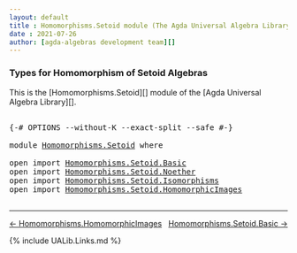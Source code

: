 ```yaml
---
layout: default
title : Homomorphisms.Setoid module (The Agda Universal Algebra Library)
date : 2021-07-26
author: [agda-algebras development team][]
---
```


### <a id="types-for-homomorphism-of-setoid-algebras">Types for Homomorphism of Setoid Algebras</a>

This is the [Homomorphisms.Setoid][] module of the [Agda Universal Algebra Library][].

<pre class="Agda">

<a id="363" class="Symbol">{-#</a> <a id="367" class="Keyword">OPTIONS</a> <a id="375" class="Pragma">--without-K</a> <a id="387" class="Pragma">--exact-split</a> <a id="401" class="Pragma">--safe</a> <a id="408" class="Symbol">#-}</a>

<a id="413" class="Keyword">module</a> <a id="420" href="Homomorphisms.Setoid.html" class="Module">Homomorphisms.Setoid</a> <a id="441" class="Keyword">where</a>

<a id="448" class="Keyword">open</a> <a id="453" class="Keyword">import</a> <a id="460" href="Homomorphisms.Setoid.Basic.html" class="Module">Homomorphisms.Setoid.Basic</a>
<a id="487" class="Keyword">open</a> <a id="492" class="Keyword">import</a> <a id="499" href="Homomorphisms.Setoid.Noether.html" class="Module">Homomorphisms.Setoid.Noether</a>
<a id="528" class="Keyword">open</a> <a id="533" class="Keyword">import</a> <a id="540" href="Homomorphisms.Setoid.Isomorphisms.html" class="Module">Homomorphisms.Setoid.Isomorphisms</a>
<a id="574" class="Keyword">open</a> <a id="579" class="Keyword">import</a> <a id="586" href="Homomorphisms.Setoid.HomomorphicImages.html" class="Module">Homomorphisms.Setoid.HomomorphicImages</a>

</pre>

--------------------------------

[← Homomorphisms.HomomorphicImages](Homomorphisms.HomomorphicImages.html)
<span style="float:right;">[Homomorphisms.Setoid.Basic →](Homomorphisms.Setoid.Basic.html)</span>

{% include UALib.Links.md %}

[agda-algebras development team]: https://github.com/ualib/agda-algebras#the-agda-algebras-development-team








